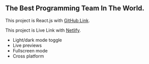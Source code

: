 ## The Best Programming Team In The World.

This project is React.js with [GitHub Link](https://github.com/ProgrammingHeroWC4/the-superhero-direction-musasazib).

This project is Live Link with [Netlify](https://world-class-developers.netlify.app/).

- Light/dark mode toggle
- Live previews
- Fullscreen mode
- Cross platform
